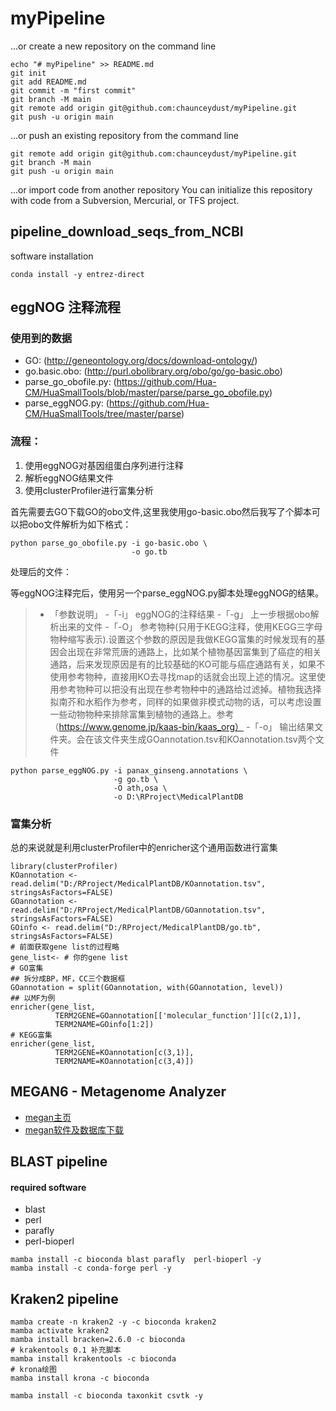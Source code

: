 # myPipeline

…or create a new repository on the command line
```
echo "# myPipeline" >> README.md
git init
git add README.md
git commit -m "first commit"
git branch -M main
git remote add origin git@github.com:chaunceydust/myPipeline.git
git push -u origin main
```

…or push an existing repository from the command line
```
git remote add origin git@github.com:chaunceydust/myPipeline.git
git branch -M main
git push -u origin main
```

…or import code from another repository
You can initialize this repository with code from a Subversion, Mercurial, or TFS project.


## pipeline_download_seqs_from_NCBI
software installation
```
conda install -y entrez-direct
```

## eggNOG 注释流程

### 使用到的数据
- GO: (http://geneontology.org/docs/download-ontology/)
- go.basic.obo: (http://purl.obolibrary.org/obo/go/go-basic.obo)
- parse_go_obofile.py: (https://github.com/Hua-CM/HuaSmallTools/blob/master/parse/parse_go_obofile.py)
- parse_eggNOG.py: (https://github.com/Hua-CM/HuaSmallTools/tree/master/parse)

### 流程：
1. 使用eggNOG对基因组蛋白序列进行注释
2. 解析eggNOG结果文件
3. 使用clusterProfiler进行富集分析

首先需要去GO下载GO的obo文件,这里我使用go-basic.obo然后我写了个脚本可以把obo文件解析为如下格式：
```
python parse_go_obofile.py -i go-basic.obo \
                           -o go.tb
```
处理后的文件：

等eggNOG注释完后，使用另一个parse_eggNOG.py脚本处理eggNOG的结果。
> - 「参数说明」
> -「-i」 eggNOG的注释结果
> -「-g」 上一步根据obo解析出来的文件
> -「-O」 参考物种(只用于KEGG注释，使用KEGG三字母物种缩写表示).设置这个参数的原因是我做KEGG富集的时候发现有的基因会出现在非常荒唐的通路上，比如某个植物基因富集到了癌症的相关通路，后来发现原因是有的比较基础的KO可能与癌症通路有关，如果不使用参考物种，直接用KO去寻找map的话就会出现上述的情况。这里使用参考物种可以把没有出现在参考物种中的通路给过滤掉。植物我选择拟南芥和水稻作为参考，同样的如果做非模式动物的话，可以考虑设置一些动物物种来排除富集到植物的通路上。参考（https://www.genome.jp/kaas-bin/kaas_org）
> -「-o」 输出结果文件夹。会在该文件夹生成GOannotation.tsv和KOannotation.tsv两个文件

```
python parse_eggNOG.py -i panax_ginseng.annotations \
                       -g go.tb \
                       -O ath,osa \
                       -o D:\RProject\MedicalPlantDB
```

### 富集分析
总的来说就是利用clusterProfiler中的enricher这个通用函数进行富集
```
library(clusterProfiler)
KOannotation <- read.delim("D:/RProject/MedicalPlantDB/KOannotation.tsv", stringsAsFactors=FALSE)
GOannotation <- read.delim("D:/RProject/MedicalPlantDB/GOannotation.tsv", stringsAsFactors=FALSE)
GOinfo <- read.delim("D:/RProject/MedicalPlantDB/go.tb", stringsAsFactors=FALSE)
# 前面获取gene list的过程略
gene_list<- # 你的gene list
# GO富集
## 拆分成BP，MF，CC三个数据框
GOannotation = split(GOannotation, with(GOannotation, level))
## 以MF为例
enricher(gene_list,
          TERM2GENE=GOannotation[['molecular_function']][c(2,1)],
          TERM2NAME=GOinfo[1:2])
# KEGG富集
enricher(gene_list,
          TERM2GENE=KOannotation[c(3,1)],
          TERM2NAME=KOannotation[c(3,4)])
```


## MEGAN6 - Metagenome Analyzer
- [megan主页](https://uni-tuebingen.de/en/fakultaeten/mathematisch-naturwissenschaftliche-fakultaet/fachbereiche/informatik/lehrstuehle/algorithms-in-bioinformatics/software/megan6/)
- [megan软件及数据库下载](https://software-ab.informatik.uni-tuebingen.de/download/megan6/welcome.html)

## BLAST pipeline
#### required software
* blast
* perl
* parafly
* perl-bioperl
```
mamba install -c bioconda blast parafly  perl-bioperl -y
mamba install -c conda-forge perl -y
```


## Kraken2 pipeline
```
mamba create -n kraken2 -y -c bioconda kraken2
mamba activate kraken2
mamba install bracken=2.6.0 -c bioconda
# krakentools 0.1 补充脚本
mamba install krakentools -c bioconda
# krona绘图
mamba install krona -c bioconda

mamba install -c bioconda taxonkit csvtk -y
```
